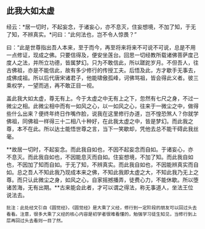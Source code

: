 ## 此我大如太虚

经云：*居一切时，不起妄念，于诸妄心，亦不息灭，住妄想境，不加了知，于无了知，不辨真实。*问曰：“此何法也，岂不令人惊畏？”

曰：“此是世尊指出吾人本来，至于而今，再至将来将来不可说不可说，总是不用一点修证，现成之佛。只要信得及，便安坐莲台。回思一切经教所载诸佛菩萨度己度人之法，并所立功德，皆属梦幻。只为不敢信此，所以蹉跎岁月。不但吾人，往古佛祖，亦是不能信此，故有多少修行的传授工夫。后悟及此，方才歇手无事去，成佛成祖。所以后代唐宋诸君子，他能啸傲孤峰，诃佛骂祖，皆会得此义者。彼三乘权学，一望而逃，再不敢正目一视。

盖此我大如太虚，尊无有上。今于太虚之中无有上之下，忽然有七尺之身，不过一微尘之相。此微尘相中而有一如风之心，以一如风之心，往来于一微尘之中，做得些什么出来？便终年终日作嘴作脸，说我在这里修行办道，岂不惶恐煞人？你就学佛祖，同佛祖一样得三十二相八十种好，在此我太虚之中，皆是梦幻。而此我之尊，本不在此。所以达士能悟世尊之言，当下一笑歇却，凭他去总不能干碍此我丝毫。

**故居一切时，不起妄念。而此我自如也，不因不起妄念而自如。于诸妄心，亦不息灭。而此我自如也，不因能息灭而自如。住妄想境，不加了知。而此我自如也，不因加了知而自如。于无了知，不辨真实。而此我自如也，不因能辨真实而自如。总之吾人不知此我乃现成本来之佛，不知此我即太虚之大，不知此我乃无上之尊。而只认此微尘之身，如风之心，自家摇撼播弄，徒费心力，不能休歇。所以堕诸苦海，无有出期。**古来能会此者，才可以谓之得法，称无事道人，坐法王位说法去。

```xu
批注：此处经文引自《圆觉经》，《圆觉经》是大乘了义经，修行到一定阶段的朋友可以回过头去看看。注意，很多大乘了义经的核心内容是初学者很难看懂的，勉强学习徒生知见，当修行到上层再回过头去看则一目了然。
```
